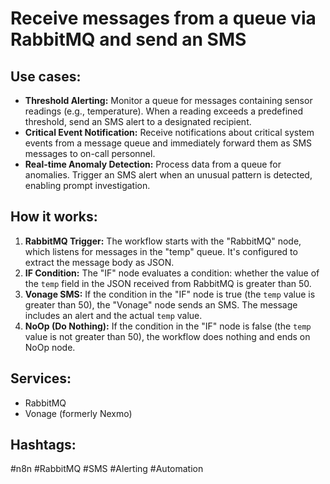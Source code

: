 # Receive messages from a queue via RabbitMQ and send an SMS

## Use cases:

*   **Threshold Alerting:** Monitor a queue for messages containing sensor readings (e.g., temperature). When a reading exceeds a predefined threshold, send an SMS alert to a designated recipient.
*   **Critical Event Notification:** Receive notifications about critical system events from a message queue and immediately forward them as SMS messages to on-call personnel.
*   **Real-time Anomaly Detection:** Process data from a queue for anomalies. Trigger an SMS alert when an unusual pattern is detected, enabling prompt investigation.

## How it works:

1.  **RabbitMQ Trigger:** The workflow starts with the "RabbitMQ" node, which listens for messages in the "temp" queue.  It's configured to extract the message body as JSON.
2.  **IF Condition:** The "IF" node evaluates a condition: whether the value of the `temp` field in the JSON received from RabbitMQ is greater than 50.
3.  **Vonage SMS:** If the condition in the "IF" node is true (the `temp` value is greater than 50), the "Vonage" node sends an SMS. The message includes an alert and the actual `temp` value.
4.  **NoOp (Do Nothing):** If the condition in the "IF" node is false (the `temp` value is not greater than 50), the workflow does nothing and ends on NoOp node.

## Services:

*   RabbitMQ
*   Vonage (formerly Nexmo)

## Hashtags:

#n8n #RabbitMQ #SMS #Alerting #Automation
